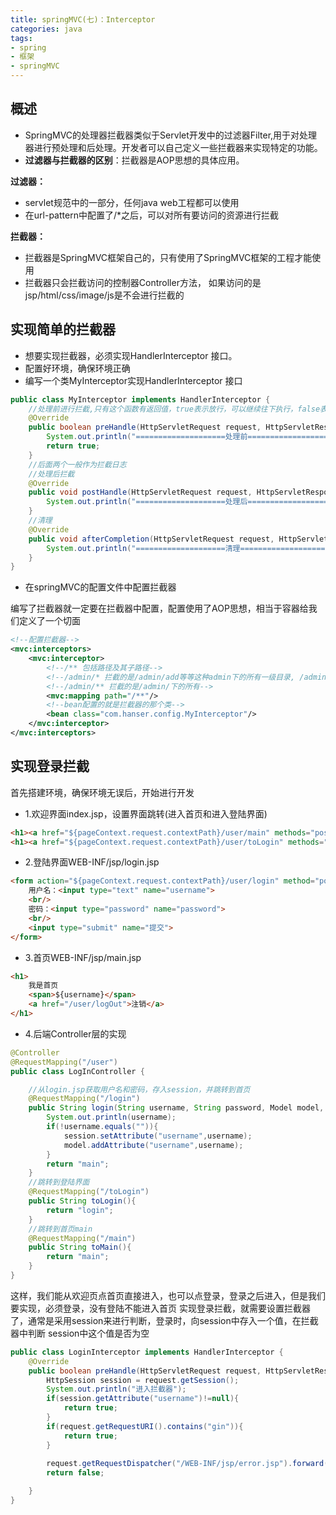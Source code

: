 ```yaml
---
title: springMVC(七)：Interceptor
categories: java
tags:
- spring
- 框架 
- springMVC
---
```


## 概述

- SpringMVC的处理器拦截器类似于Servlet开发中的过滤器Filter,用于对处理器进行预处理和后处理。开发者可以自己定义一些拦截器来实现特定的功能。
- **过滤器与拦截器的区别**：拦截器是AOP思想的具体应用。

**过滤器：**

- servlet规范中的一部分，任何java web工程都可以使用
- 在url-pattern中配置了/*之后，可以对所有要访问的资源进行拦截

**拦截器：**

- 拦截器是SpringMVC框架自己的，只有使用了SpringMVC框架的工程才能使用
- 拦截器只会拦截访问的控制器Controller方法， 如果访问的是jsp/html/css/image/js是不会进行拦截的

## 实现简单的拦截器

- 想要实现拦截器，必须实现HandlerInterceptor 接口。
- 配置好环境，确保环境正确
- 编写一个类MyInterceptor实现HandlerInterceptor 接口

```java
public class MyInterceptor implements HandlerInterceptor {
    //处理前进行拦截,只有这个函数有返回值，true表示放行，可以继续往下执行，false表示拦截，不能再继续往下执行
    @Override
    public boolean preHandle(HttpServletRequest request, HttpServletResponse response, Object handler) throws Exception {
        System.out.println("====================处理前===================");
        return true;
    }
    //后面两个一般作为拦截日志
    //处理后拦截
    @Override
    public void postHandle(HttpServletRequest request, HttpServletResponse response, Object handler, ModelAndView modelAndView) throws Exception {
        System.out.println("====================处理后===================");
    }
    //清理
    @Override
    public void afterCompletion(HttpServletRequest request, HttpServletResponse response, Object handler, Exception ex) throws Exception {
        System.out.println("====================清理===================");
    }
}

```
- 在springMVC的配置文件中配置拦截器

编写了拦截器就一定要在拦截器中配置，配置使用了AOP思想，相当于容器给我们定义了一个切面
```xml
<!--配置拦截器-->
<mvc:interceptors>
    <mvc:interceptor>
        <!--/** 包括路径及其子路径-->
        <!--/admin/* 拦截的是/admin/add等等这种admin下的所有一级目录, /admin/add/user不会被拦截-->
        <!--/admin/** 拦截的是/admin/下的所有-->
        <mvc:mapping path="/**"/>
        <!--bean配置的就是拦截器的那个类-->
        <bean class="com.hanser.config.MyInterceptor"/>
    </mvc:interceptor>
</mvc:interceptors>
```

## 实现登录拦截

首先搭建环境，确保环境无误后，开始进行开发

- 1.欢迎界面index.jsp，设置界面跳转(进入首页和进入登陆界面)
```html
<h1><a href="${pageContext.request.contextPath}/user/main" methods="post">进入首页</a> </h1>
<h1><a href="${pageContext.request.contextPath}/user/toLogin" methods="post" >登录</a> </h1>
```
- 2.登陆界面WEB-INF/jsp/login.jsp
```html
<form action="${pageContext.request.contextPath}/user/login" method="post">
    用户名：<input type="text" name="username">
    <br/>
    密码：<input type="password" name="password">
    <br/>
    <input type="submit" name="提交">
</form>
```
- 3.首页WEB-INF/jsp/main.jsp
```html
<h1>
    我是首页
    <span>${username}</span>
    <a href="/user/logOut">注销</a>
</h1>
```
- 4.后端Controller层的实现
```java
@Controller
@RequestMapping("/user")
public class LogInController {

    //从login.jsp获取用户名和密码，存入session，并跳转到首页
    @RequestMapping("/login")
    public String login(String username, String password, Model model, HttpSession session){
        System.out.println(username);
        if(!username.equals("")){
            session.setAttribute("username",username);
            model.addAttribute("username",username);
        }
        return "main";
    }
    //跳转到登陆界面
    @RequestMapping("/toLogin")
    public String toLogin(){
        return "login";
    }
    //跳转到首页main
    @RequestMapping("/main")
    public String toMain(){
        return "main";
    }
}
```

这样，我们能从欢迎页点首页直接进入，也可以点登录，登录之后进入，但是我们要实现，必须登录，没有登陆不能进入首页
实现登录拦截，就需要设置拦截器了，通常是采用session来进行判断，登录时，向session中存入一个值，在拦截器中判断
session中这个值是否为空
```java
public class LoginInterceptor implements HandlerInterceptor {
    @Override
    public boolean preHandle(HttpServletRequest request, HttpServletResponse response, Object handler) throws Exception {
        HttpSession session = request.getSession();
        System.out.println("进入拦截器");
        if(session.getAttribute("username")!=null){
            return true;
        }
        if(request.getRequestURI().contains("gin")){
            return true;
        }
        
        request.getRequestDispatcher("/WEB-INF/jsp/error.jsp").forward(request,response);
        return false;

    }
}

```



